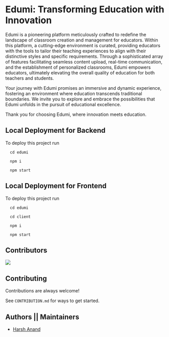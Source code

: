 
# Edumi: Transforming Education with Innovation

Edumi is a pioneering platform meticulously crafted to redefine the landscape of classroom creation and management for educators. Within this platform, a cutting-edge environment is curated, providing educators with the tools to tailor their teaching experiences to align with their distinctive styles and specific requirements. Through a sophisticated array of features facilitating seamless content upload, real-time communication, and the establishment of personalized classrooms, Edumi empowers educators, ultimately elevating the overall quality of education for both teachers and students.

Your journey with Edumi promises an immersive and dynamic experience, fostering an environment where education transcends traditional boundaries. We invite you to explore and embrace the possibilities that Edumi unfolds in the pursuit of educational excellence.

Thank you for choosing Edumi, where innovation meets education.


## Local Deployment for Backend

To deploy this project run

```
  cd edumi
```

```
  npm i
```

```
  npm start
```

## Local Deployment for Frontend

To deploy this project run

```
  cd edumi
```

```
  cd client
```

```
  npm i
```

```
  npm start
```

## Contributors

<a href="https://github.com/anand-harsh/Edumi/graphs/contributors">
  <img src="https://contrib.rocks/image?repo=anand-harsh/Edumi" />
</a>

## Contributing

Contributions are always welcome!

See `CONTRIBUTION.md` for ways to get started.

## Authors || Maintainers

- [Harsh Anand](https://www.github.com/anand-harsh)


